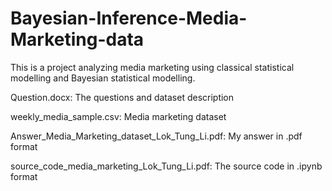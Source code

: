 # Bayesian-Inference-Media-Marketing-data

This is a project analyzing media marketing using classical statistical modelling and Bayesian statistical modelling.

Question.docx: The questions and dataset description

weekly_media_sample.csv: Media marketing dataset

Answer_Media_Marketing_dataset_Lok_Tung_Li.pdf: My answer in .pdf format

source_code_media_marketing_Lok_Tung_Li.pdf: The source code in .ipynb format
